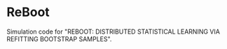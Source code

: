 # ReBoot

Simulation code for "REBOOT: DISTRIBUTED STATISTICAL LEARNING VIA REFITTING BOOTSTRAP SAMPLES".
